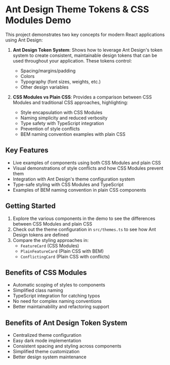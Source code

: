 # Ant Design Theme Tokens & CSS Modules Demo

This project demonstrates two key concepts for modern React applications using Ant Design:

1. **Ant Design Token System**: Shows how to leverage Ant Design's token system to create consistent, maintainable design tokens that can be used throughout your application. These tokens control:

   - Spacing/margins/padding
   - Colors
   - Typography (font sizes, weights, etc.)
   - Other design variables

2. **CSS Modules vs Plain CSS**: Provides a comparison between CSS Modules and traditional CSS approaches, highlighting:
   - Style encapsulation with CSS Modules
   - Naming simplicity and reduced verbosity
   - Type safety with TypeScript integration
   - Prevention of style conflicts
   - BEM naming convention examples with plain CSS

## Key Features

- Live examples of components using both CSS Modules and plain CSS
- Visual demonstrations of style conflicts and how CSS Modules prevent them
- Integration with Ant Design's theme configuration system
- Type-safe styling with CSS Modules and TypeScript
- Examples of BEM naming convention in plain CSS components

## Getting Started

1. Explore the various components in the demo to see the differences between CSS Modules and plain CSS
2. Check out the theme configuration in `src/themes.ts` to see how Ant Design tokens are defined
3. Compare the styling approaches in:
   - `FeatureCard` (CSS Modules)
   - `PlainFeatureCard` (Plain CSS with BEM)
   - `ConflictingCard` (Plain CSS with conflicts)

## Benefits of CSS Modules

- Automatic scoping of styles to components
- Simplified class naming
- TypeScript integration for catching typos
- No need for complex naming conventions
- Better maintainability and refactoring support

## Benefits of Ant Design Token System

- Centralized theme configuration
- Easy dark mode implementation
- Consistent spacing and styling across components
- Simplified theme customization
- Better design system maintenance
